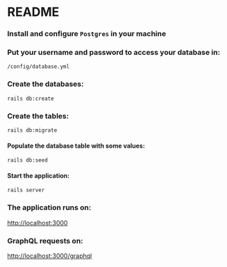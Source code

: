 # README


### Install and configure `Postgres` in your machine

### Put your username and password to access your database in: 
`/config/database.yml`

### Create the databases: 
``` rails db:create ```

### Create the tables: 
``` rails db:migrate ```

#### Populate the database table with some values: 
``` rails db:seed ```

#### Start the application: 
``` rails server ```

### The application runs on: 
[http://localhost:3000](http://localhost:3000)

### GraphQL requests on:
[http://localhost:3000/graphql](http://localhost:3000/graphql)